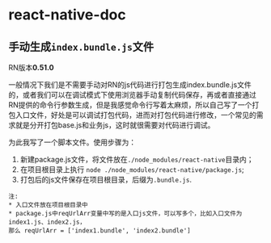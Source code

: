 # react-native-doc
## 手动生成`index.bundle.js`文件
RN版本**0.51.0**

一般情况下我们是不需要手动对RN的js代码进行打包生成index.bundle.js文件的，或者我们可以在调试模式下使用浏览器手动复制代码保存，再或者直接通过RN提供的命令行参数生成，但是我感觉命令行写着太麻烦，所以自己写了一个打包入口文件，好处是可以调试打包代码，进而对打包代码进行修改，一个常见的需求就是分开打包base.js和业务js，这时就很需要对代码进行调试。

为此我写了一个脚本文件。使用步骤为：
1. 新建package.js文件，将文件放在`./node_modules/react-native`目录内；
2. 在项目根目录上执行 `node ./node_modules/react-native/package.js`;
3. 打包后的js文件保存在项目根目录，后缀为`.bundle.js`.

```
注: 
* 入口文件放在项目根目录中
* package.js中reqUrlArr变量中写的是入口js文件，可以写多个，比如入口文件为index1.js、index2.js，
那么 reqUrlArr = ['index1.bundle', 'index2.bundle']
```
